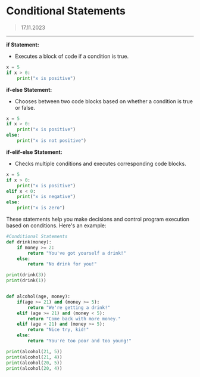 # Conditional Statements
> 17.11.2023
---

**if Statement:**
- Executes a block of code if a condition is true.

```python
x = 5
if x > 0:
    print("x is positive")
```

**if-else Statement:**
- Chooses between two code blocks based on whether a condition is true or false.

```python
x = 5
if x > 0:
    print("x is positive")
else:
    print("x is not positive")
```

**if-elif-else Statement:**
- Checks multiple conditions and executes corresponding code blocks.

```python
x = 5
if x > 0:
    print("x is positive")
elif x < 0:
    print("x is negative")
else:
    print("x is zero")
```

These statements help you make decisions and control program execution based on conditions. Here's an example:

```python
#Conditional Statements
def drink(money):
    if money >= 2:
        return "You've got yourself a drink!"
    else:
        return "No drink for you!"

print(drink(3))
print(drink(1))


def alcohol(age, money):
    if(age >= 21) and (money >= 5):
        return "We're getting a drink!"
    elif (age >= 21) and (money < 5):
        return "Come back with more money."
    elif (age < 21) and (money >= 5):
        return "Nice try, kid!"
    else:
        return "You're too poor and too young!"

print(alcohol(21, 5))
print(alcohol(21, 4))
print(alcohol(20, 5))
print(alcohol(20, 4))
```